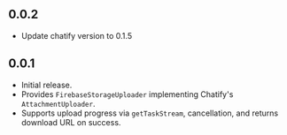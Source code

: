 ## 0.0.2

- Update chatify version to 0.1.5

## 0.0.1

- Initial release.
- Provides `FirebaseStorageUploader` implementing Chatify's `AttachmentUploader`.
- Supports upload progress via `getTaskStream`, cancellation, and returns download URL on success.
